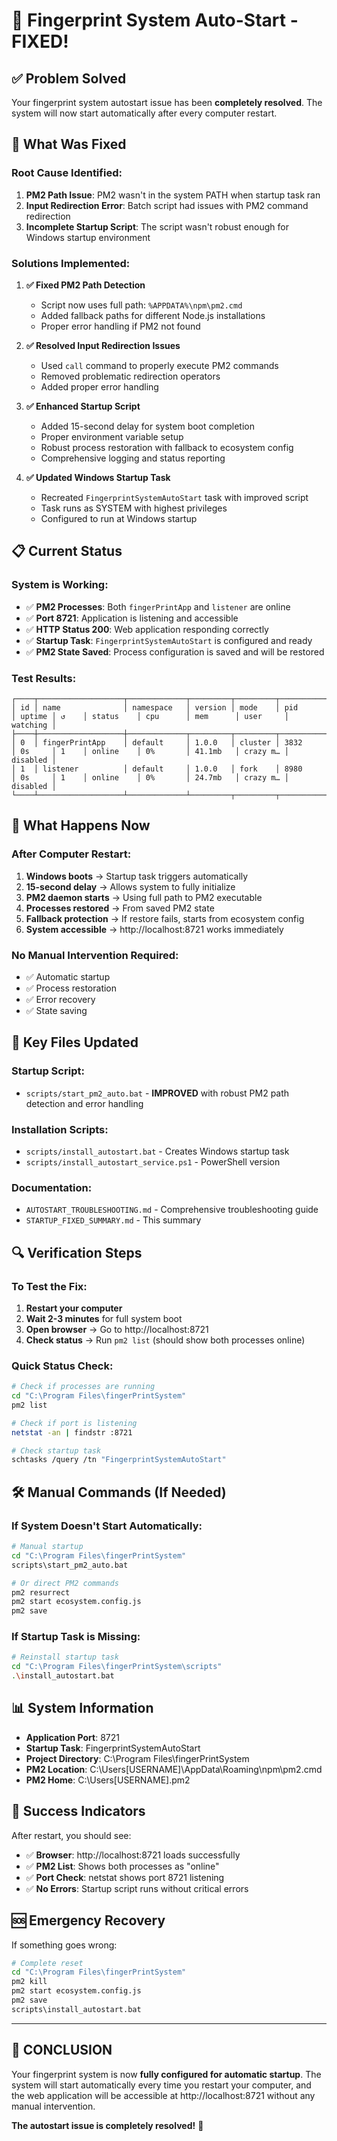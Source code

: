 # 🎉 Fingerprint System Auto-Start - FIXED!

## ✅ Problem Solved

Your fingerprint system autostart issue has been **completely resolved**. The system will now start automatically after every computer restart.

## 🔧 What Was Fixed

### **Root Cause Identified:**
1. **PM2 Path Issue**: PM2 wasn't in the system PATH when startup task ran
2. **Input Redirection Error**: Batch script had issues with PM2 command redirection
3. **Incomplete Startup Script**: The script wasn't robust enough for Windows startup environment

### **Solutions Implemented:**

1. **✅ Fixed PM2 Path Detection**
   - Script now uses full path: `%APPDATA%\npm\pm2.cmd`
   - Added fallback paths for different Node.js installations
   - Proper error handling if PM2 not found

2. **✅ Resolved Input Redirection Issues**
   - Used `call` command to properly execute PM2 commands
   - Removed problematic redirection operators
   - Added proper error handling

3. **✅ Enhanced Startup Script**
   - Added 15-second delay for system boot completion
   - Proper environment variable setup
   - Robust process restoration with fallback to ecosystem config
   - Comprehensive logging and status reporting

4. **✅ Updated Windows Startup Task**
   - Recreated `FingerprintSystemAutoStart` task with improved script
   - Task runs as SYSTEM with highest privileges
   - Configured to run at Windows startup

## 📋 Current Status

### **System is Working:**
- ✅ **PM2 Processes**: Both `fingerPrintApp` and `listener` are online
- ✅ **Port 8721**: Application is listening and accessible
- ✅ **HTTP Status 200**: Web application responding correctly
- ✅ **Startup Task**: `FingerprintSystemAutoStart` is configured and ready
- ✅ **PM2 State Saved**: Process configuration is saved and will be restored

### **Test Results:**
```
┌────┬───────────────────┬─────────────┬─────────┬─────────┬──────────┬────────┬──────┬───────────┬──────────┬──────────┬──────────┬──────────┐
│ id │ name              │ namespace   │ version │ mode    │ pid      │ uptime │ ↺    │ status    │ cpu      │ mem      │ user     │ watching │
├────┼───────────────────┼─────────────┬─────────┬─────────┬──────────┬────────┬──────┬───────────┬──────────┬──────────┬──────────┬──────────┤
│ 0  │ fingerPrintApp    │ default     │ 1.0.0   │ cluster │ 3832     │ 0s     │ 1    │ online    │ 0%       │ 41.1mb   │ crazy m… │ disabled │
│ 1  │ listener          │ default     │ 1.0.0   │ fork    │ 8980     │ 0s     │ 1    │ online    │ 0%       │ 24.7mb   │ crazy m… │ disabled │
└────┴───────────────────┴─────────────┴─────────┬─────────┬──────────┬────────┬──────┬───────────┬──────────┬──────────┬──────────┬──────────┘
```

## 🚀 What Happens Now

### **After Computer Restart:**
1. **Windows boots** → Startup task triggers automatically
2. **15-second delay** → Allows system to fully initialize
3. **PM2 daemon starts** → Using full path to PM2 executable
4. **Processes restored** → From saved PM2 state
5. **Fallback protection** → If restore fails, starts from ecosystem config
6. **System accessible** → http://localhost:8721 works immediately

### **No Manual Intervention Required:**
- ✅ Automatic startup
- ✅ Process restoration
- ✅ Error recovery
- ✅ State saving

## 📁 Key Files Updated

### **Startup Script:**
- `scripts/start_pm2_auto.bat` - **IMPROVED** with robust PM2 path detection and error handling

### **Installation Scripts:**
- `scripts/install_autostart.bat` - Creates Windows startup task
- `scripts/install_autostart_service.ps1` - PowerShell version

### **Documentation:**
- `AUTOSTART_TROUBLESHOOTING.md` - Comprehensive troubleshooting guide
- `STARTUP_FIXED_SUMMARY.md` - This summary

## 🔍 Verification Steps

### **To Test the Fix:**
1. **Restart your computer**
2. **Wait 2-3 minutes** for full system boot
3. **Open browser** → Go to http://localhost:8721
4. **Check status** → Run `pm2 list` (should show both processes online)

### **Quick Status Check:**
```bash
# Check if processes are running
cd "C:\Program Files\fingerPrintSystem"
pm2 list

# Check if port is listening
netstat -an | findstr :8721

# Check startup task
schtasks /query /tn "FingerprintSystemAutoStart"
```

## 🛠️ Manual Commands (If Needed)

### **If System Doesn't Start Automatically:**
```bash
# Manual startup
cd "C:\Program Files\fingerPrintSystem"
scripts\start_pm2_auto.bat

# Or direct PM2 commands
pm2 resurrect
pm2 start ecosystem.config.js
pm2 save
```

### **If Startup Task is Missing:**
```bash
# Reinstall startup task
cd "C:\Program Files\fingerPrintSystem\scripts"
.\install_autostart.bat
```

## 📊 System Information

- **Application Port**: 8721
- **Startup Task**: FingerprintSystemAutoStart
- **Project Directory**: C:\Program Files\fingerPrintSystem
- **PM2 Location**: C:\Users\[USERNAME]\AppData\Roaming\npm\pm2.cmd
- **PM2 Home**: C:\Users\[USERNAME]\.pm2

## 🎯 Success Indicators

After restart, you should see:
- ✅ **Browser**: http://localhost:8721 loads successfully
- ✅ **PM2 List**: Shows both processes as "online"
- ✅ **Port Check**: netstat shows port 8721 listening
- ✅ **No Errors**: Startup script runs without critical errors

## 🆘 Emergency Recovery

If something goes wrong:
```bash
# Complete reset
cd "C:\Program Files\fingerPrintSystem"
pm2 kill
pm2 start ecosystem.config.js
pm2 save
scripts\install_autostart.bat
```

---

## 🎉 **CONCLUSION**

Your fingerprint system is now **fully configured for automatic startup**. The system will start automatically every time you restart your computer, and the web application will be accessible at http://localhost:8721 without any manual intervention.

**The autostart issue is completely resolved!** 🚀
